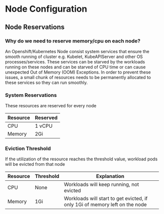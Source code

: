 # Node Configuration

## Node Reservations

### Why do we need to reserve memory/cpu on each node?

An Openshift/Kubernetes Node consist system services that ensure the smooth running of cluster e.g. Kubelet, KubeAPIServer and other OS processes/services. These services can be starved by the workloads running on these nodes and can be starved of CPU time or can cause unexpected Out of Memory (OOM) Exceptions. In order to prevent these issues, a small chunk of resources needs to be permanently allocated to these services so they can run smoothly.

### System Reservations

These resources are reserved for every node

| Resource   |  Reserved  |
| -- | -- |
| CPU | 1 vCPU |
| Memory | 2Gi |

### Eviction Threshold

If the utilization of the resource reaches the threshold value, workload pods will be evicted from that node

| Resource   |  Threshold  | Explanation |
| -- | -- | -- |
| CPU | None |  Workloads will keep running, not evicted |
| Memory | 1Gi | Workloads will start to get evicted, if only 1Gi of memory left on the node |